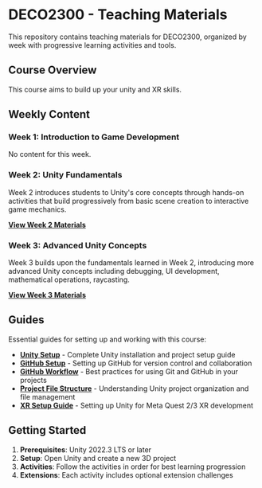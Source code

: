 # DECO2300 - Teaching Materials

This repository contains teaching materials for DECO2300, organized by week with progressive learning activities and tools.

## Course Overview

This course aims to build up your unity and XR skills.

## Weekly Content

### Week 1: Introduction to Game Development

No content for this week.

### Week 2: Unity Fundamentals

Week 2 introduces students to Unity's core concepts through hands-on activities that build progressively 
from basic scene creation to interactive game mechanics.

**[View Week 2 Materials](Week%2002/README.md)**

### Week 3: Advanced Unity Concepts

Week 3 builds upon the fundamentals learned in Week 2, introducing more advanced Unity concepts including 
debugging, UI development, mathematical operations, raycasting.

**[View Week 3 Materials](Week%2003/README.md)**

## Guides

Essential guides for setting up and working with this course:

- **[Unity Setup](Guides/Unity%20Setup.md)** - Complete Unity installation and project setup guide
- **[GitHub Setup](Guides/Github%20Setup.md)** - Setting up GitHub for version control and collaboration
- **[GitHub Workflow](Guides/GitHub%20Workflow.md)** - Best practices for using Git and GitHub in your projects
- **[Project File Structure](Guides/Project%20File%20Structure.md)** - Understanding Unity project organization and file management
- **[XR Setup Guide](Week%2003/Activity%205%20-%20Getting%20Set%20Up%20for%20XR.md)** - Setting up Unity for Meta Quest 2/3 XR development

## Getting Started

1. **Prerequisites**: Unity 2022.3 LTS or later
2. **Setup**: Open Unity and create a new 3D project
3. **Activities**: Follow the activities in order for best learning progression
4. **Extensions**: Each activity includes optional extension challenges
